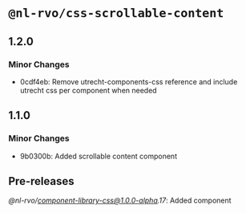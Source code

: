 # `@nl-rvo/css-scrollable-content`

## 1.2.0

### Minor Changes

- 0cdf4eb: Remove utrecht-components-css reference and include utrecht css per component when needed

## 1.1.0

### Minor Changes

- 9b0300b: Added scrollable content component

## Pre-releases

_@nl-rvo/component-library-css@1.0.0-alpha.17_:
Added component
